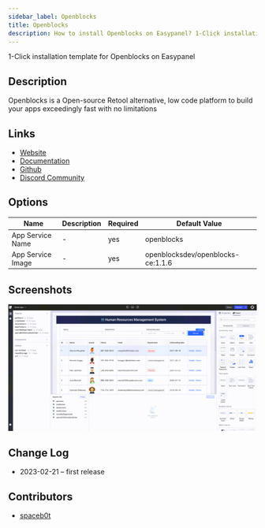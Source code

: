```yaml
---
sidebar_label: Openblocks
title: Openblocks
description: How to install Openblocks on Easypanel? 1-Click installation template for Openblocks on Easypanel
---
```


<!-- generated -->

1-Click installation template for Openblocks on Easypanel

## Description

Openblocks is a Open-source Retool alternative, low code platform to build your apps exceedingly fast with no limitations

## Links

- [Website](https://openblocks.dev/)
- [Documentation](https://docs.openblocks.dev/)
- [Github](https://github.com/openblocks-dev/openblocks)
- [Discord Community](https://discord.com/invite/z5W2YHXdtt)

## Options

Name | Description | Required | Default Value
-|-|-|-
App Service Name | - | yes | openblocks
App Service Image | - | yes | openblocksdev/openblocks-ce:1.1.6

## Screenshots

![Openblocks Screenshot](./assets/screenshot.png)

## Change Log

- 2023-02-21 – first release

## Contributors

- [spaceb0t](https://github.com/spacec0de)
